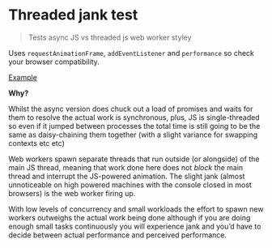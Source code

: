 # Threaded jank test

> Tests async JS vs threaded js web worker styley

Uses `requestAnimationFrame`, `addEventListener` and `performance` so check your browser compatibility.

[Example](https://mattstyles.github.io/thread-jank-test)

__Why?__

Whilst the async version does chuck out a load of promises and waits for them to resolve the actual work is synchronous, plus, JS is single-threaded so even if it jumped between processes the total time is still going to be the same as daisy-chaining them together (with a slight variance for swapping contexts etc etc)

Web workers spawn separate threads that run outside (or alongside) of the main JS thread, meaning that work done here does not _block_ the main thread and interrupt the JS-powered animation. The slight jank (almost unnoticeable on high powered machines with the console closed in most browsers) is the web worker firing up.

With low levels of concurrency and small workloads the effort to spawn new workers outweighs the actual work being done although if you are doing enough small tasks continuously you will experience jank and you’d have to decide between actual performance and perceived performance.
